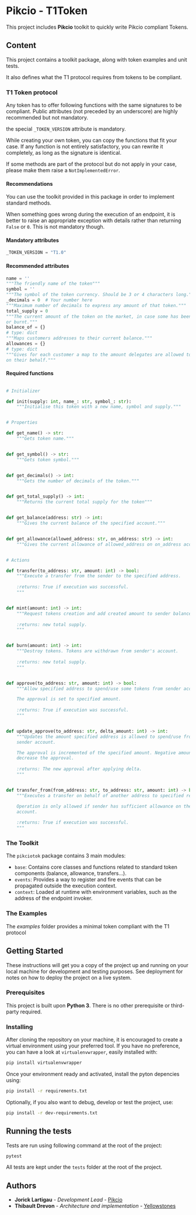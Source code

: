 # Pikcio - T1Token

This project includes **Pikcio** toolkit to quickly write Pikcio compliant 
Tokens.

## Content

This project contains a toolkit package, along with token examples and unit 
tests.

It also defines what the T1 protocol requires from tokens to be compliant.

### T1 Token protocol
Any token has to offer following functions with the same signatures to be compliant.
Public attributes (not preceded by an underscore) are highly recommended but
not mandatory.

the special `_TOKEN_VERSION` attribute is mandatory.

While creating your own token, you can copy the functions that fit your case.
If any function is not entirely satisfactory, you can rewrite it completely, as
long as the signature is identical.

If some methods are part of the protocol but do not apply in your case, please
make them raise a `NotImplementedError`.

#### Recommendations
You can use the toolkit provided in this package in order to implement standard
methods.

When something goes wrong during the execution of an endpoint, it is better to
raise an appropriate exception with details rather than returning `False` or `0`.
This is not mandatory though.

#### Mandatory attributes
```python
_TOKEN_VERSION = "T1.0"
```

#### Recommended attributes
```python
name = ''
"""The friendly name of the token"""
symbol = ''
"""The symbol of the token currency. Should be 3 or 4 characters long."""
_decimals = 0  # Your number here
"""Maximum number of decimals to express any amount of that token."""
total_supply = 0
"""The current amount of the token on the market, in case some has been minted 
or burnt."""
balance_of = {}
# type: dict
"""Maps customers addresses to their current balance."""
allowances = {}
# type: dict
"""Gives for each customer a map to the amount delegates are allowed to spend 
on their behalf."""
```

#### Required functions
```python

# Initializer

def init(supply: int, name_: str, symbol_: str):
    """Initialise this token with a new name, symbol and supply."""


# Properties

def get_name() -> str:
    """Gets token name."""


def get_symbol() -> str:
    """Gets token symbol."""


def get_decimals() -> int:
    """Gets the number of decimals of the token."""


def get_total_supply() -> int:
    """Returns the current total supply for the token"""


def get_balance(address: str) -> int:
    """Gives the current balance of the specified account."""


def get_allowance(allowed_address: str, on_address: str) -> int:
    """Gives the current allowance of allowed_address on on_address account."""


# Actions

def transfer(to_address: str, amount: int) -> bool:
    """Execute a transfer from the sender to the specified address.
    
    :returns: True if execution was successful.
    """


def mint(amount: int) -> int:
    """Request tokens creation and add created amount to sender balance.
    
    :returns: new total supply.
    """


def burn(amount: int) -> int:
    """Destroy tokens. Tokens are withdrawn from sender's account.
    
    :returns: new total supply.
    """


def approve(to_address: str, amount: int) -> bool:
    """Allow specified address to spend/use some tokens from sender account.

    The approval is set to specified amount.
    
    :returns: True if execution was successful.
    """


def update_approve(to_address: str, delta_amount: int) -> int:
    """Updates the amount specified address is allowed to spend/use from
    sender account.

    The approval is incremented of the specified amount. Negative amounts
    decrease the approval.
    
    :returns: The new approval after applying delta.
    """


def transfer_from(from_address: str, to_address: str, amount: int) -> bool:
    """Executes a transfer on behalf of another address to specified recipient.

    Operation is only allowed if sender has sufficient allowance on the source
    account.
    
    :returns: True if execution was successful.
    """

```


### The Toolkit

The `pikciotok` package contains 3 main modules:
- `base`: Contains core classes and functions related to standard token 
components (balance, allowance, transfers...).
- `events`: Provides a way to register and fire events that can be propagated 
outside the execution context.
- `context`: Loaded at runtime with environment variables, such as the address 
of the endpoint invoker.

### The Examples
The *examples* folder provides a minimal token compliant with the T1 protocol

## Getting Started

These instructions will get you a copy of the project up and running on your 
local machine for development and testing purposes. 
See deployment for notes on how to deploy the project on a live system.

### Prerequisites

This project is built upon **Python 3**.
There is no other prerequisite or third-party required.


### Installing

After cloning the repository on your machine, it is encouraged to create a
virtual environment using your preferred tool. If you have no preference, you
can have a look at `virtualenvwrapper`, easily installed with:

```bash
pip install virtualenvwrapper
```

Once your environment ready and activated, install the pyton depencies using:

```bash
pip install -r requirements.txt
```

Optionally, if you also want to debug, develop or test the project, use:

```bash
pip install -r dev-requirements.txt
```

## Running the tests

Tests are run using following command at the root of the project:

```bash
pytest
```

All tests are kept under the `tests` folder at the root of the project.

## Authors

- **Jorick Lartigau** - *Development Lead* - [Pikcio](https://pikciochain.com)
- **Thibault Drevon** - *Architecture and implementation* - [Yellowstones](http://www.yellowstones.io)
